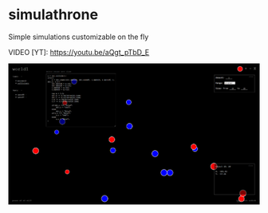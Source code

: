 # simulathrone
Simple simulations customizable on the fly

VIDEO [YT]: https://youtu.be/aQgt_pTbD_E

![alt text](https://raw.githubusercontent.com/BrunonDEV/simulathrone/master/scr1.png)

